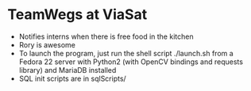# TeamWegs at ViaSat

* Notifies interns when there is free food in the kitchen
* Rory is awesome
* To launch the program, just run the shell script ./launch.sh from a Fedora 22 server with Python2 (with OpenCV bindings and requests library) and MariaDB installed
* SQL init scripts are in sqlScripts/
